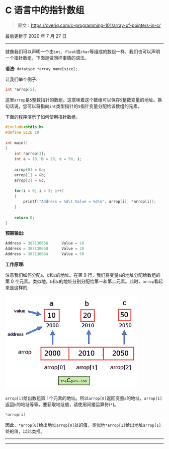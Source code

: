 # C 语言中的指针数组

> 原文：<https://overiq.com/c-programming-101/array-of-pointers-in-c/>

最后更新于 2020 年 7 月 27 日

* * *

就像我们可以声明一个由`int`、`float`或`char`等组成的数组一样，我们也可以声明一个指针数组，下面是做同样事情的语法。

**语法:** `datatype *array_name[size];`

让我们举个例子:

```c
int *arrop[5];

```

这里`arrop`是`5`整数指针的数组。这意味着这个数组可以保存`5`整数变量的地址。换句话说，您可以将指向`int`类型指针的`5`指针变量分配给该数组的元素。

下面的程序演示了如何使用指针数组。

```c
#include<stdio.h>
#define SIZE 10

int main()
{
    int *arrop[3];
    int a = 10, b = 20, c = 50, i;

    arrop[0] = &a;
    arrop[1] = &b;
    arrop[2] = &c;

    for(i = 0; i < 3; i++)
    {
        printf("Address = %d\t Value = %d\n", arrop[i], *arrop[i]);
    }

    return 0;
}

```

**预期输出:**

```c
Address = 387130656      Value = 10
Address = 387130660      Value = 20
Address = 387130664      Value = 50

```

**工作原理:**

注意我们如何分配`a`、`b`和`c`的地址。在第 9 行，我们将变量`a`的地址分配给数组的第 0 个元素。类似地，`b`和`c`的地址分别分配给第一和第二元素。此时，`arrop`看起来是这样的:

![](img/0c8d8c9e7c920f55ba753f93aa84ce38.png)

`arrop[i]`给出数组第 I 个元素的地址。所以`arrop[0]`返回变量`a`的地址，`arrop[1]`返回`b`的地址等等。要获取地址值，请使用间接运算符(`*`)。

```c
*arrop[i]

```

因此，`*arrop[0]`给出地址`arrop[0]`处的值，类似地`*arrop[1]`给出地址`arrop[1]`处的值，以此类推。

* * *

* * *